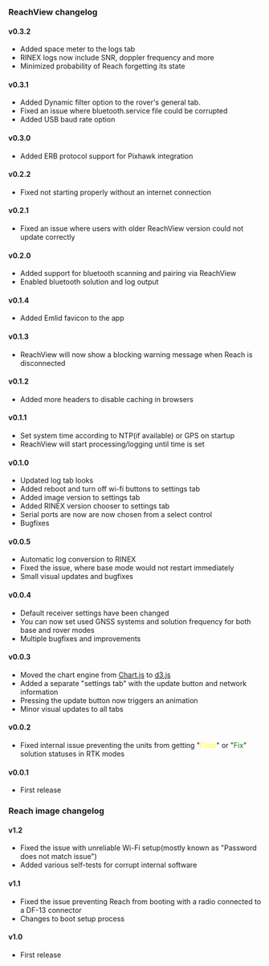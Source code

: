 ### ReachView changelog

#### v0.3.2

* Added space meter to the logs tab
* RINEX logs now include SNR, doppler frequency and more
* Minimized probability of Reach forgetting its state

#### v0.3.1

* Added Dynamic filter option to the rover's general tab.
* Fixed an issue where bluetooth.service file could be corrupted
* Added USB baud rate option

#### v0.3.0

* Added ERB protocol support for Pixhawk integration

#### v0.2.2

* Fixed not starting properly without an internet connection

#### v0.2.1

* Fixed an issue where users with older ReachView version could not update correctly

#### v0.2.0

* Added support for bluetooth scanning and pairing via ReachView
* Enabled bluetooth solution and log output

#### v0.1.4

* Added Emlid favicon to the app

#### v0.1.3

* ReachView will now show a blocking warning message when Reach is disconnected

#### v0.1.2

* Added more headers to disable caching in browsers

#### v0.1.1

* Set system time according to NTP(if available) or GPS on startup
* ReachView will start processing/logging until time is set

#### v0.1.0

* Updated log tab looks
* Added reboot and turn off wi-fi buttons to settings tab
* Added image version to settings tab
* Added RINEX version chooser to settings tab
* Serial ports are now are now chosen from a select control
* Bugfixes

#### v0.0.5

* Automatic log conversion to RINEX
* Fixed the issue, where base mode would not restart immediately
* Small visual updates and bugfixes

#### v0.0.4

* Default receiver settings have been changed
* You can now set used GNSS systems and solution frequency for both base and rover modes
* Multiple bugfixes and improvements

#### v0.0.3

* Moved the chart engine from [Chart.js](http://www.chartjs.org/) to [d3.js](http://d3js.org/)
* Added a separate "settings tab" with the update button and network information
* Pressing the update button now triggers an animation
* Minor visual updates to all tabs

#### v0.0.2

* Fixed internal issue preventing the units from getting "<font color="yellow">Float</font>" or "<font color="green">Fix</font>" solution statuses in RTK modes

#### v0.0.1

* First release

### Reach image changelog

#### v1.2

* Fixed the issue with unreliable Wi-Fi setup(mostly known as "Password does not match issue")
* Added various self-tests for corrupt internal software

#### v1.1

* Fixed the issue preventing Reach from booting with a radio connected to a DF-13 connector
* Changes to boot setup process

#### v1.0

* First release
